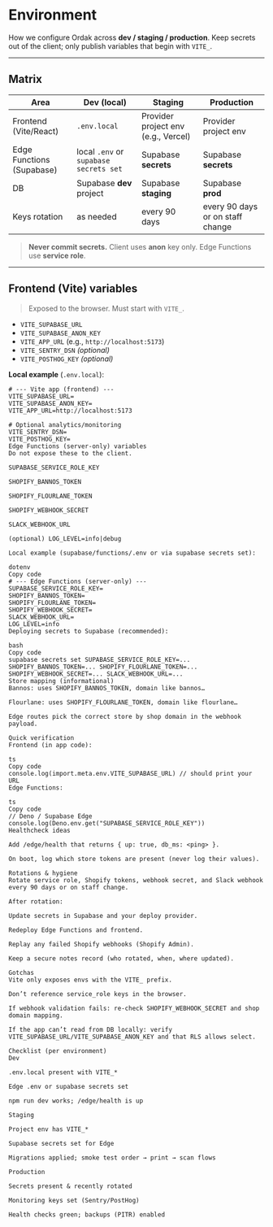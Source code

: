 # Environment

How we configure Ordak across **dev / staging / production**. Keep secrets out of the client; only publish variables that begin with `VITE_`.

---

## Matrix

| Area | Dev (local) | Staging | Production |
|---|---|---|---|
| Frontend (Vite/React) | `.env.local` | Provider project env (e.g., Vercel) | Provider project env |
| Edge Functions (Supabase) | local `.env` or `supabase secrets set` | Supabase **secrets** | Supabase **secrets** |
| DB | Supabase **dev** project | Supabase **staging** | Supabase **prod** |
| Keys rotation | as needed | every 90 days | every 90 days or on staff change |

> **Never commit secrets.** Client uses **anon** key only. Edge Functions use **service role**.

---

## Frontend (Vite) variables

> Exposed to the browser. Must start with `VITE_`.

- `VITE_SUPABASE_URL`
- `VITE_SUPABASE_ANON_KEY`
- `VITE_APP_URL` (e.g., `http://localhost:5173`)
- `VITE_SENTRY_DSN` *(optional)*
- `VITE_POSTHOG_KEY` *(optional)*

**Local example** (`.env.local`):
```dotenv
# --- Vite app (frontend) ---
VITE_SUPABASE_URL=
VITE_SUPABASE_ANON_KEY=
VITE_APP_URL=http://localhost:5173

# Optional analytics/monitoring
VITE_SENTRY_DSN=
VITE_POSTHOG_KEY=
Edge Functions (server-only) variables
Do not expose these to the client.

SUPABASE_SERVICE_ROLE_KEY

SHOPIFY_BANNOS_TOKEN

SHOPIFY_FLOURLANE_TOKEN

SHOPIFY_WEBHOOK_SECRET

SLACK_WEBHOOK_URL

(optional) LOG_LEVEL=info|debug

Local example (supabase/functions/.env or via supabase secrets set):

dotenv
Copy code
# --- Edge Functions (server-only) ---
SUPABASE_SERVICE_ROLE_KEY=
SHOPIFY_BANNOS_TOKEN=
SHOPIFY_FLOURLANE_TOKEN=
SHOPIFY_WEBHOOK_SECRET=
SLACK_WEBHOOK_URL=
LOG_LEVEL=info
Deploying secrets to Supabase (recommended):

bash
Copy code
supabase secrets set SUPABASE_SERVICE_ROLE_KEY=... SHOPIFY_BANNOS_TOKEN=... SHOPIFY_FLOURLANE_TOKEN=... SHOPIFY_WEBHOOK_SECRET=... SLACK_WEBHOOK_URL=...
Store mapping (informational)
Bannos: uses SHOPIFY_BANNOS_TOKEN, domain like bannos…

Flourlane: uses SHOPIFY_FLOURLANE_TOKEN, domain like flourlane…

Edge routes pick the correct store by shop domain in the webhook payload.

Quick verification
Frontend (in app code):

ts
Copy code
console.log(import.meta.env.VITE_SUPABASE_URL) // should print your URL
Edge Functions:

ts
Copy code
// Deno / Supabase Edge
console.log(Deno.env.get("SUPABASE_SERVICE_ROLE_KEY"))
Healthcheck ideas

Add /edge/health that returns { up: true, db_ms: <ping> }.

On boot, log which store tokens are present (never log their values).

Rotations & hygiene
Rotate service role, Shopify tokens, webhook secret, and Slack webhook every 90 days or on staff change.

After rotation:

Update secrets in Supabase and your deploy provider.

Redeploy Edge Functions and frontend.

Replay any failed Shopify webhooks (Shopify Admin).

Keep a secure notes record (who rotated, when, where updated).

Gotchas
Vite only exposes envs with the VITE_ prefix.

Don’t reference service_role keys in the browser.

If webhook validation fails: re-check SHOPIFY_WEBHOOK_SECRET and shop domain mapping.

If the app can’t read from DB locally: verify VITE_SUPABASE_URL/VITE_SUPABASE_ANON_KEY and that RLS allows select.

Checklist (per environment)
Dev

.env.local present with VITE_*

Edge .env or supabase secrets set

npm run dev works; /edge/health is up

Staging

Project env has VITE_*

Supabase secrets set for Edge

Migrations applied; smoke test order → print → scan flows

Production

Secrets present & recently rotated

Monitoring keys set (Sentry/PostHog)

Health checks green; backups (PITR) enabled
